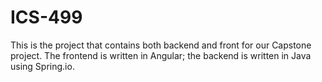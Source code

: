 # ICS-499

This is the project that contains both backend and front for our Capstone project.  The frontend is written in Angular; the backend is written in Java using Spring.io.  
